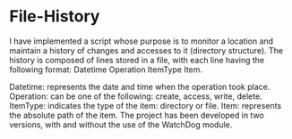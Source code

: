 # File-History
I have implemented a script whose purpose is to monitor a location and maintain a history of changes and accesses to it (directory structure). The history is composed of lines stored in a file, with each line having the following format: Datetime Operation ItemType Item.

Datetime: represents the date and time when the operation took place.
Operation: can be one of the following: create, access, write, delete.
ItemType: indicates the type of the item: directory or file.
Item: represents the absolute path of the item.
The project has been developed in two versions, with and without the use of the WatchDog module.
